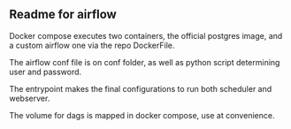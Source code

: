 ## Readme for airflow

Docker compose executes two containers, the official postgres image,
and a custom airflow one via the repo DockerFile.

The airflow conf file is on conf folder,
as well as python script determining user and password.

The entrypoint makes the final configurations to run both scheduler
and webserver.

The volume for dags is mapped in docker compose, use at convenience. 

